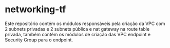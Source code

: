 # networking-tf
Este repositório contém os módulos responsáveis pela criação da VPC com 2 subnets privadas e 2 subnets pública e nat gateway na route table privada, também contém os módulos de criação das VPC endpoint e Security Group para o endpoint.
